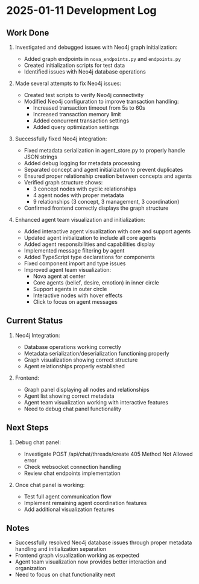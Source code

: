 # 2025-01-11 Development Log

## Work Done

1. Investigated and debugged issues with Neo4j graph initialization:
   - Added graph endpoints in `nova_endpoints.py` and `endpoints.py`
   - Created initialization scripts for test data
   - Identified issues with Neo4j database operations

2. Made several attempts to fix Neo4j issues:
   - Created test scripts to verify Neo4j connectivity
   - Modified Neo4j configuration to improve transaction handling:
     - Increased transaction timeout from 5s to 60s
     - Increased transaction memory limit
     - Added concurrent transaction settings
     - Added query optimization settings

3. Successfully fixed Neo4j integration:
   - Fixed metadata serialization in agent_store.py to properly handle JSON strings
   - Added debug logging for metadata processing
   - Separated concept and agent initialization to prevent duplicates
   - Ensured proper relationship creation between concepts and agents
   - Verified graph structure shows:
     - 3 concept nodes with cyclic relationships
     - 4 agent nodes with proper metadata
     - 9 relationships (3 concept, 3 management, 3 coordination)
   - Confirmed frontend correctly displays the graph structure

4. Enhanced agent team visualization and initialization:
   - Added interactive agent visualization with core and support agents
   - Updated agent initialization to include all core agents
   - Added agent responsibilities and capabilities display
   - Implemented message filtering by agent
   - Added TypeScript type declarations for components
   - Fixed component import and type issues
   - Improved agent team visualization:
     - Nova agent at center
     - Core agents (belief, desire, emotion) in inner circle
     - Support agents in outer circle
     - Interactive nodes with hover effects
     - Click to focus on agent messages

## Current Status

1. Neo4j Integration:
   - Database operations working correctly
   - Metadata serialization/deserialization functioning properly
   - Graph visualization showing correct structure
   - Agent relationships properly established

2. Frontend:
   - Graph panel displaying all nodes and relationships
   - Agent list showing correct metadata
   - Agent team visualization working with interactive features
   - Need to debug chat panel functionality

## Next Steps

1. Debug chat panel:
   - Investigate POST /api/chat/threads/create 405 Method Not Allowed error
   - Check websocket connection handling
   - Review chat endpoints implementation

2. Once chat panel is working:
   - Test full agent communication flow
   - Implement remaining agent coordination features
   - Add additional visualization features

## Notes

- Successfully resolved Neo4j database issues through proper metadata handling and initialization separation
- Frontend graph visualization working as expected
- Agent team visualization now provides better interaction and organization
- Need to focus on chat functionality next
